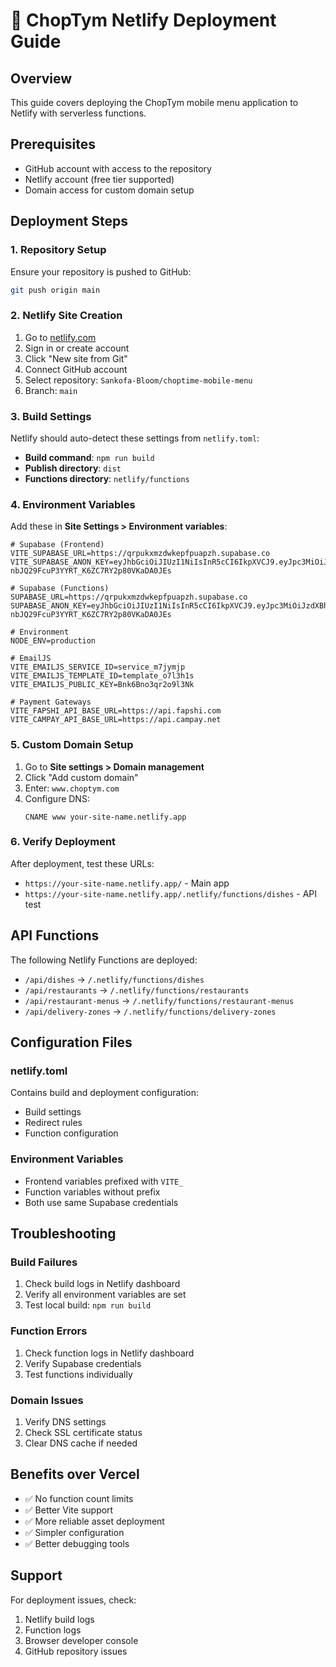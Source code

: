 # 🚀 ChopTym Netlify Deployment Guide

## Overview
This guide covers deploying the ChopTym mobile menu application to Netlify with serverless functions.

## Prerequisites
- GitHub account with access to the repository
- Netlify account (free tier supported)
- Domain access for custom domain setup

## Deployment Steps

### 1. Repository Setup
Ensure your repository is pushed to GitHub:
```bash
git push origin main
```

### 2. Netlify Site Creation
1. Go to [netlify.com](https://netlify.com)
2. Sign in or create account
3. Click "New site from Git"
4. Connect GitHub account
5. Select repository: `Sankofa-Bloom/choptime-mobile-menu`
6. Branch: `main`

### 3. Build Settings
Netlify should auto-detect these settings from `netlify.toml`:
- **Build command**: `npm run build`
- **Publish directory**: `dist`
- **Functions directory**: `netlify/functions`

### 4. Environment Variables
Add these in **Site Settings > Environment variables**:

```env
# Supabase (Frontend)
VITE_SUPABASE_URL=https://qrpukxmzdwkepfpuapzh.supabase.co
VITE_SUPABASE_ANON_KEY=eyJhbGciOiJIUzI1NiIsInR5cCI6IkpXVCJ9.eyJpc3MiOiJzdXBhYmFzZSIsInJlZiI6InFycHVreG16ZHdrZXBmcHVhcHpoIiwicm9sZSI6ImFub24iLCJpYXQiOjE3NTA4MTc5MTgsImV4cCI6MjA2NjM5MzkxOH0.Ix3k_w-nbJQ29FcuP3YYRT_K6ZC7RY2p80VKaDA0JEs

# Supabase (Functions)
SUPABASE_URL=https://qrpukxmzdwkepfpuapzh.supabase.co
SUPABASE_ANON_KEY=eyJhbGciOiJIUzI1NiIsInR5cCI6IkpXVCJ9.eyJpc3MiOiJzdXBhYmFzZSIsInJlZiI6InFycHVreG16ZHdrZXBmcHVhcHpoIiwicm9sZSI6ImFub24iLCJpYXQiOjE3NTA4MTc5MTgsImV4cCI6MjA2NjM5MzkxOH0.Ix3k_w-nbJQ29FcuP3YYRT_K6ZC7RY2p80VKaDA0JEs

# Environment
NODE_ENV=production

# EmailJS
VITE_EMAILJS_SERVICE_ID=service_m7jymjp
VITE_EMAILJS_TEMPLATE_ID=template_o7l3h1s
VITE_EMAILJS_PUBLIC_KEY=Bnk6Bno3qr2o9l3Nk

# Payment Gateways
VITE_FAPSHI_API_BASE_URL=https://api.fapshi.com
VITE_CAMPAY_API_BASE_URL=https://api.campay.net
```

### 5. Custom Domain Setup
1. Go to **Site settings > Domain management**
2. Click "Add custom domain"
3. Enter: `www.choptym.com`
4. Configure DNS:
   ```
   CNAME www your-site-name.netlify.app
   ```

### 6. Verify Deployment
After deployment, test these URLs:
- `https://your-site-name.netlify.app/` - Main app
- `https://your-site-name.netlify.app/.netlify/functions/dishes` - API test

## API Functions

The following Netlify Functions are deployed:
- `/api/dishes` → `/.netlify/functions/dishes`
- `/api/restaurants` → `/.netlify/functions/restaurants`
- `/api/restaurant-menus` → `/.netlify/functions/restaurant-menus`
- `/api/delivery-zones` → `/.netlify/functions/delivery-zones`

## Configuration Files

### netlify.toml
Contains build and deployment configuration:
- Build settings
- Redirect rules
- Function configuration

### Environment Variables
- Frontend variables prefixed with `VITE_`
- Function variables without prefix
- Both use same Supabase credentials

## Troubleshooting

### Build Failures
1. Check build logs in Netlify dashboard
2. Verify all environment variables are set
3. Test local build: `npm run build`

### Function Errors
1. Check function logs in Netlify dashboard
2. Verify Supabase credentials
3. Test functions individually

### Domain Issues
1. Verify DNS settings
2. Check SSL certificate status
3. Clear DNS cache if needed

## Benefits over Vercel
- ✅ No function count limits
- ✅ Better Vite support
- ✅ More reliable asset deployment
- ✅ Simpler configuration
- ✅ Better debugging tools

## Support
For deployment issues, check:
1. Netlify build logs
2. Function logs
3. Browser developer console
4. GitHub repository issues
